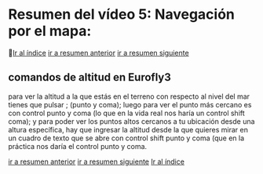 # Resumen del vídeo 5: Navegación por el mapa:

[Ir al índice](index.md)
[ir a resumen anterior](video4.md)
[ir a resumen siguiente](video6.md)

## comandos de altitud en Eurofly3

para ver la altitud a la que estás en el terreno con respecto al nivel del mar tienes que pulsar ; (punto y coma); luego para ver el punto más cercano es con control punto y coma (lo que en la vida real nos haría un control shift coma); y para poder ver los puntos altos cercanos a tu ubicación desde una altura específica, hay que ingresar la altitud desde la que quieres mirar en un cuadro de texto que se abre con control shift punto y coma (que en la práctica nos daría el control punto y coma.

[ir a resumen anterior](video4.md)
[ir a resumen siguiente](video6.md)
[Ir al índice](index.md)